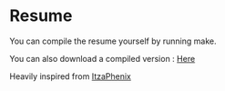 # Resume

You can compile the resume yourself by running make.

You can also download a compiled version :
[Here](https://github.com/genfinternet/Resume/releases/download/V1.1/resume-fr.pdf)


Heavily inspired from [ItzaPhenix](https://github.com/ItzaPhenix/resume)
